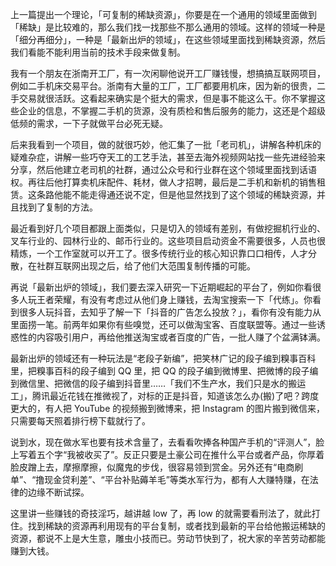 上一篇提出一个理论，「可复制的稀缺资源」，你要是在一个通用的领域里面做到「稀缺」是比较难的，那么我们找一找那些不那么通用的领域。这样的领域一种是「细分再细分」，一种是「最新出炉的领域」，在这些领域里面找到稀缺资源，然后我们看能不能利用当前的技术手段来做复制。

我有一个朋友在浙南开工厂，有一次闲聊他说开工厂赚钱慢，想搞搞互联网项目，例如二手机床交易平台。浙南有大量的工厂，工厂都要用机床，因为新的很贵，二手交易就很活跃。这看起来确实是个挺大的需求，但是事不能这么干。你不掌握这些企业的信息，不掌握二手机的货源，没有质检和售后服务的能力，这还是个超级低频的需求，一下子就做平台必死无疑。

后来我看到一个项目，做的就很巧妙，他汇集了一批「老司机」，讲解各种机床的疑难杂症，讲解一些巧夺天工的工艺手法，甚至去海外视频网站找一些先进经验来分享，然后他建立老司机的社群，通过公众号和行业群在这个领域里面找到话语权。再往后他打算卖机床配件、耗材，做人才招聘，最后是二手机和新机的销售租赁。这条路他能不能走得通还说不定，但是他显然找到了这个领域的稀缺资源，并且找到了复制的方法。

最近看到好几个项目都跟上面类似，只是切入的领域有差别，有做挖掘机行业的、叉车行业的、园林行业的、邮币行业的。这些项目启动资金不需要很多，人员也很精炼，一个工作室就可以开工了。很多传统行业的核心知识靠口口相传，人才分散，在社群互联网出现之后，给了他们大范围复制传播的可能。

再说「最新出炉的领域」，我们要去深入研究一下近期崛起的平台了，例如你看很多人玩王者荣耀，有没有考虑过从他们身上赚钱，去淘宝搜索一下「代练」。你看到很多人玩抖音，去知乎了解一下「抖音的广告怎么投放？」，看你有没有能力从里面捞一笔。前两年如果你有些嗅觉，还可以做淘宝客、百度联盟等。通过一些诱惑性的内容吸引用户，再给他推送淘宝或者百度的广告，一批人赚了个盆满钵满。

最新出炉的领域还有一种玩法是“老段子新编”，把笑林广记的段子编到糗事百科里，把糗事百科的段子编到 QQ 里，把 QQ 的段子编到微博里、把微博的段子编到微信里、把微信的段子编到抖音里……「我们不生产水，我们只是水的搬运工」，腾讯最近花钱在推微视了，对标的正是抖音，知道该怎么办(搬)了吧？跨度更大的，有人把 YouTube 的视频搬到微博来，把 Instagram 的图片搬到微信来，只需要每天照着排行榜下载就行了。

说到水，现在做水军也要有技术含量了，去看看吹捧各种国产手机的“评测人”，脸上写着五个字“我被收买了”。反正只要是土豪公司在推什么平台或者产品，你厚着脸皮蹭上去，摩擦摩擦，似魔鬼的步伐，很容易领到赏金。另外还有“电商刷单”、“撸现金贷利差”、“平台补贴薅羊毛”等类水军行为，都有人大赚特赚，在法律的边缘不断试探。

这里讲一些赚钱的奇技淫巧，越讲越 low 了，再 low 的就需要看刑法了，就此打住。找到稀缺的资源再利用现有的平台复制，或者找到最新的平台给他搬运稀缺的资源，都说不上是大生意，雕虫小技而已。劳动节快到了，祝大家的辛苦劳动都能赚到大钱。